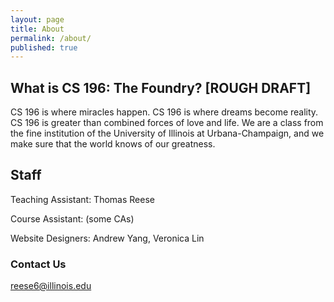 ```yaml
---
layout: page
title: About
permalink: /about/
published: true
---
```


## What is CS 196: The Foundry? [ROUGH DRAFT]

CS 196 is where miracles happen. CS 196 is where dreams become reality. CS 196 is greater than combined forces of love and life. We are a class from the fine institution of the University of Illinois at Urbana-Champaign, and we make sure that the world knows of our greatness. 

## Staff
Teaching Assistant: Thomas Reese

Course Assistant: (some CAs)

Website Designers: Andrew Yang, Veronica Lin

### Contact Us

[reese6@illinois.edu](mailto:reese6@illinois.edu)